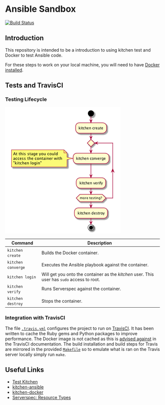 # Ansible Sandbox

[![Build Status](https://travis-ci.org/dallinb/ansible-sandbox.png?branch=master)](https://travis-ci.org/dallinb/ansible-sandbox)

## Introduction

This repository is intended to be a introduction to using kitchen test and
Docker to test Ansible code.

For these steps to work on your local machine, you will need to have
[Docker installed](https://docs.docker.com/engine/installation/).

## Tests and TravisCI

### Testing Lifecycle

![Activity Diagram](images/activity-diagram.png)

| Command           | Description |
|-------------------|-------------|
|`kitchen create`   | Builds the Docker container.|
|`kitchen converge` | Executes the Ansible playbook against the container.|
|`kitchen login`    | Will get you onto the container as the *kitchen* user.  This user has `sudo` access to root.|
|`kitchen verify`   | Runs Serverspec against the container.|
|`kitchen destroy`  | Stops the container.|

### Integration with TravisCI

The file [`.travis.yml`](.travis.yml) configures the project to run on
[TravisCI](https://travis-ci.org/dallinb/ansible-sandbox).  It has been written
to cache the Ruby gems and Python packages to improve performance.  The
Docker image is not cached as this is
[advised against](https://docs.travis-ci.com/user/caching/#Things-not-to-cache)
in the TravisCI documentation.  The build installation and build steps for
Travis are mirrored in the provided
[`Makefile`](Makefile) so to emulate what is ran on the Travis server locally
simply run `make`.

## Useful Links

* [Test Kitchen](http://kitchen.ci/)
* [kitchen-ansible](https://github.com/neillturner/kitchen-ansible/blob/master/README.md)
* [kitchen-docker](https://github.com/test-kitchen/kitchen-docker)
* [Serverspec: Resource Types](http://serverspec.org/resource_types.html)
